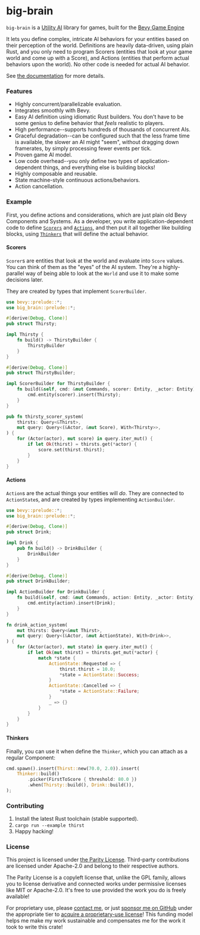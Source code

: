 # big-brain

`big-brain` is a [Utility AI](https://en.wikipedia.org/wiki/Utility_system)
library for games, built for the [Bevy Game Engine](https://bevyengine.org/)

It lets you define complex, intricate AI behaviors for your entities based on
their perception of the world. Definitions are heavily data-driven, using
plain Rust, and you only need to program Scorers (entities that look at your
game world and come up with a Score), and Actions (entities that perform
actual behaviors upon the world). No other code is needed for actual AI
behavior.

See [the documentation](https://docs.rs/big-brain) for more details.

### Features

* Highly concurrent/parallelizable evaluation.
* Integrates smoothly with Bevy.
* Easy AI definition using idiomatic Rust builders. You don't have to be some genius to define behavior that _feels_ realistic to players.
* High performance--supports hundreds of thousands of concurrent AIs.
* Graceful degradation--can be configured such that the less frame time is available, the slower an AI might "seem", without dragging down framerates, by simply processing fewer events per tick.
* Proven game AI model.
* Low code overhead--you only define two types of application-dependent things, and everything else is building blocks!
* Highly composable and reusable.
* State machine-style continuous actions/behaviors.
* Action cancellation.

### Example

First, you define actions and considerations, which are just plain old Bevy
Components and Systems. As a developer, you write application-dependent code
to define [`Scorers`](#scorers) and [`Actions`](#actions), and then put it
all together like building blocks, using [`Thinkers`](#thinkers) that will
define the actual behavior.

#### Scorers

`Scorer`s are entities that look at the world and evaluate into `Score` values. You can think of them as the "eyes" of the AI system. They're a highly-parallel way of being able to look at the `World` and use it to make some decisions later.

They are created by types that implement `ScorerBuilder`.

```rust
use bevy::prelude::*;
use big_brain::prelude::*;

#[derive(Debug, Clone)]
pub struct Thirsty;

impl Thirsty {
    fn build() -> ThirstyBuilder {
        ThirstyBuilder
    }
}

#[derive(Debug, Clone)]
pub struct ThirstyBuilder;

impl ScorerBuilder for ThirstyBuilder {
    fn build(&self, cmd: &mut Commands, scorer: Entity, _actor: Entity) {
        cmd.entity(scorer).insert(Thirsty);
    }
}

pub fn thirsty_scorer_system(
    thirsts: Query<&Thirst>,
    mut query: Query<(&Actor, &mut Score), With<Thirsty>>,
) {
    for (Actor(actor), mut score) in query.iter_mut() {
        if let Ok(thirst) = thirsts.get(*actor) {
            score.set(thirst.thirst);
        }
    }
}
```

#### Actions

`Action`s are the actual things your entities will _do_. They are connected to `ActionState`s, and are created by types implementing `ActionBuilder`.

```rust
use bevy::prelude::*;
use big_brain::prelude::*;

#[derive(Debug, Clone)]
pub struct Drink;

impl Drink {
    pub fn build() -> DrinkBuilder {
        DrinkBuilder
    }
}

#[derive(Debug, Clone)]
pub struct DrinkBuilder;

impl ActionBuilder for DrinkBuilder {
    fn build(&self, cmd: &mut Commands, action: Entity, _actor: Entity) {
        cmd.entity(action).insert(Drink);
    }
}

fn drink_action_system(
    mut thirsts: Query<&mut Thirst>,
    mut query: Query<(&Actor, &mut ActionState), With<Drink>>,
) {
    for (Actor(actor), mut state) in query.iter_mut() {
        if let Ok(mut thirst) = thirsts.get_mut(*actor) {
            match *state {
                ActionState::Requested => {
                    thirst.thirst = 10.0;
                    *state = ActionState::Success;
                }
                ActionState::Cancelled => {
                    *state = ActionState::Failure;
                }
                _ => {}
            }
        }
    }
}
```

#### Thinkers

Finally, you can use it when define the `Thinker`, which you can attach as a
regular Component:

```rust
cmd.spawn().insert(Thirst::new(70.0, 2.0)).insert(
    Thinker::build()
        .picker(FirstToScore { threshold: 80.0 })
        .when(Thirsty::build(), Drink::build()),
);
```

### Contributing

1. Install the latest Rust toolchain (stable supported).
2. `cargo run --example thirst`
3. Happy hacking!

### License

This project is licensed under [the Parity License](LICENSE.md). Third-party contributions are licensed under Apache-2.0 and belong to their respective authors.

The Parity License is a copyleft license that, unlike the GPL family, allows you to license derivative and connected works under permissive licenses like MIT or Apache-2.0. It's free to use provided the work you do is freely available!

For proprietary use, please [contact me](mailto:kzm@zkat.tech?subject=big-brain%20license), or just [sponsor me on GitHub](https://github.com/users/zkat/sponsorship) under the appropriate tier to [acquire a proprietary-use license](LICENSE-PATRON.md)! This funding model helps me make my work sustainable and compensates me for the work it took to write this crate!

